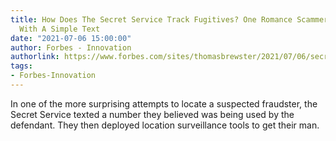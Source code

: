```yaml
---
title: How Does The Secret Service Track Fugitives? One Romance Scammer Hunt Started
  With A Simple Text
date: "2021-07-06 15:00:00"
author: Forbes - Innovation
authorlink: https://www.forbes.com/sites/thomasbrewster/2021/07/06/secret-service-texts-a-suspect-before-hunting-him-down-with-surveillance/
tags:
- Forbes-Innovation
---
```

In one of the more surprising attempts to locate a suspected fraudster, the Secret Service texted a number they believed was being used by the defendant. They then deployed location surveillance tools to get their man.